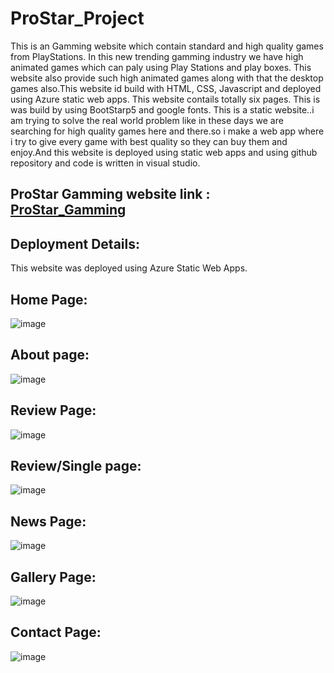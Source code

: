 # ProStar_Project
This is an Gamming website which contain standard and high quality games from PlayStations. In this new trending gamming industry we have high animated games which can paly using Play Stations and play boxes. This website also provide such high animated games along with that the desktop games also.This website id build with HTML, CSS, Javascript and deployed using Azure static web apps. This website contails totally six pages. This is was build by using BootStarp5 and google fonts. This is a static website..i am trying to solve the real world problem like in these days we are searching for high quality games here and there.so i make a web app where i try to give every game with best quality so they can buy them and enjoy.And this website is deployed using static web apps and using github repository and code is written in visual studio.

## ProStar Gamming website link : [ProStar_Gamming](https://gentle-ocean-0b9132a10.1.azurestaticapps.net)

## Deployment Details: 
This website was deployed using Azure Static Web Apps.

## Home Page:
![image](https://user-images.githubusercontent.com/92884264/174477390-fc7c6126-48bd-4c5a-9d45-025e9f508713.png)

## About page:
![image](https://user-images.githubusercontent.com/92884264/174477401-7252ccae-5e47-499c-85d7-1bf8cc4b7c11.png)

## Review Page:
![image](https://user-images.githubusercontent.com/92884264/174477419-0add4dea-e237-4799-bef7-9f3120906d0a.png)

## Review/Single page:
![image](https://user-images.githubusercontent.com/92884264/174477534-36b69aef-4337-4107-b5f7-d15bce8da196.png)

## News Page:
![image](https://user-images.githubusercontent.com/92884264/174477462-38327fd0-052c-49bc-b093-c4a057529cc9.png)

## Gallery Page:
![image](https://user-images.githubusercontent.com/92884264/174477485-d491cda4-ca53-460c-81b8-9f9296338dae.png)

## Contact Page:
![image](https://user-images.githubusercontent.com/92884264/174477502-4e001089-f19f-4de3-aa95-7989617dc99b.png)



